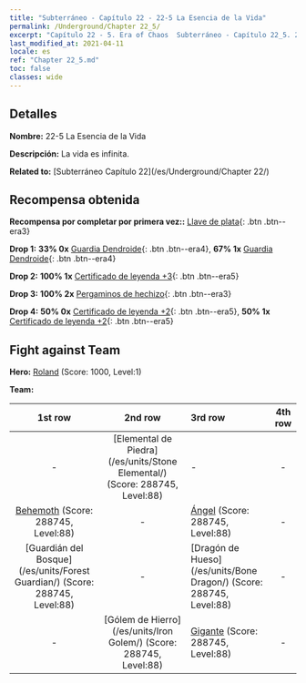 ```yaml
---
title: "Subterráneo - Capítulo 22 - 22-5 La Esencia de la Vida"
permalink: /Underground/Chapter 22_5/
excerpt: "Capítulo 22 - 5. Era of Chaos  Subterráneo - Capítulo 22_5. 22-5 La Esencia de la Vida"
last_modified_at: 2021-04-11
locale: es
ref: "Chapter 22_5.md"
toc: false
classes: wide
---
```


## Detalles

 **Nombre:** 22-5 La Esencia de la Vida

 **Descripción:** La vida es infinita.

 **Related to:** [Subterráneo Capítulo 22](/es/Underground/Chapter 22/)

## Recompensa obtenida

 **Recompensa por completar por primera vez::** [Llave de plata](/es/Items/con_693/){: .btn .btn--era3}

 **Drop 1:** **33% 0x** [Guardia Dendroide](/es/Items/unt_203/){: .btn .btn--era4}, **67% 1x** [Guardia Dendroide](/es/Items/unt_203/){: .btn .btn--era4}

 **Drop 2:** **100% 1x** [Certificado de leyenda +3](/es/Items/mat_88/){: .btn .btn--era5}

 **Drop 3:** **100% 2x** [Pergaminos de hechizo](/es/Items/con_694/){: .btn .btn--era3}

 **Drop 4:** **50% 0x** [Certificado de leyenda +2](/es/Items/mat_81/){: .btn .btn--era5}, **50% 1x** [Certificado de leyenda +2](/es/Items/mat_81/){: .btn .btn--era5}


## Fight against Team
 **Hero:** [Roland](/es/heroes/Roland/) (Score: 1000, Level:1)

 **Team:**


  | 1st row | 2nd row | 3rd row | 4th row |
  |:----:|:----:|:----|:----:|
  | - | [Elemental de Piedra](/es/units/Stone Elemental/) (Score: 288745, Level:88)  | - | - |
  | [Behemoth](/es/units/Behemoth/) (Score: 288745, Level:88)  | - | [Ángel](/es/units/Angel/) (Score: 288745, Level:88)  | - |
  | [Guardián del Bosque](/es/units/Forest Guardian/) (Score: 288745, Level:88)  | - | [Dragón de Hueso](/es/units/Bone Dragon/) (Score: 288745, Level:88)  | - |
  | - | [Gólem de Hierro](/es/units/Iron Golem/) (Score: 288745, Level:88)  | [Gigante](/es/units/Giant/) (Score: 288745, Level:88)  | - |


